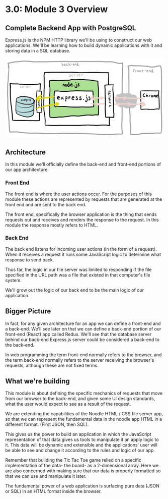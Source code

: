 # 3.0: Module 3 Overview

## **Complete Backend App with PostgreSQL**

Express.js is the NPM HTTP library we'll be using to construct our web applications. We'll be learning how to build dynamic applications with it and storing data in a SQL database.

![The final form of the Express.js app we will build.](../.gitbook/assets/express-4.jpg)

## Architecture

In this module we'll officially define the back-end and front-end portions of our app architecture:

### Front End

The front end is where the user actions occur. For the purposes of this module these actions are represented by requests that are generated at the front end and are sent to the back end.

The front end, specifically the browser application is the thing that sends requests out and receives and renders the response to the request. In this module the response mostly refers to HTML.

### Back End

The back end listens for incoming user actions \(in the form of a request\). When it receives a request it runs some JavaScript logic to determine what response to send back.

Thus far, the logic in our file server was limited to responding if the file specified in the URL path was a file that existed in that computer's file system.

We'll grow out the logic of our back end to be the main logic of our application.

## Bigger Picture

In fact, for any given architecture for an app we can define a front-end and a back-end. We'll see later on that we can define a back-end portion of our front-end \(React\) app called Redux. We'll see that the database server behind our back-end Express.js server could be considered a back-end to the back-end.

In web programming the term front-end normally refers to the browser, and the term back-end normally refers to the server receiving the browser's requests, although these are not fixed terms.

## What we're building

This module is about defining the specific mechanics of requests that move from our browser to the back-end, and given some UI design standards, what the user would expect to see as a result of the request.

We are extending the capabilities of the Noodle HTML / CSS file server app, so that we can represent the fundamental data in the noodle app HTML in a different format. \(First JSON, then SQL\).

This gives us the power to build an application in which the JavaScript representation of that data gives us tools to manipulate it an apply logic to it. This data will be dynamic and extensible and the applications' user will be able to see and change it according to the rules and logic of our app.

Remember that building the Tic Tac Toe game relied on a specific implementation of the data- the board- as a 2-dimensional array. Here we are also concerned with making sure that our data is properly formatted so that we can use and manipulate it later.

The fundamental power of a web application is surfacing pure data \(JSON or SQL\) in an HTML format inside the browser.

